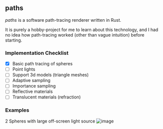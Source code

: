 paths
-----

*paths* is a software path-tracing renderer written in Rust.

It is purely a hobby-project for me to learn about this technology, and I had no idea how path-tracing worked (other than vague intuition) before starting.

### Implementation Checklist

- [x] Basic path tracing of spheres
- [ ] Point lights
- [ ] Support 3d models (triangle meshes)
- [ ] Adaptive sampling
- [ ] Importance sampling
- [ ] Reflective materials
- [ ] Translucent materials (refraction)

### Examples

2 Spheres with large off-screen light source
![image](https://user-images.githubusercontent.com/3620166/53704391-b9b56980-3e5f-11e9-8a36-eb9baaf8630a.png)
